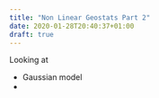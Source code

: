 ```yaml
---
title: "Non Linear Geostats Part 2"
date: 2020-01-28T20:40:37+01:00
draft: true
---
```


Looking at 

- Gaussian model
- 